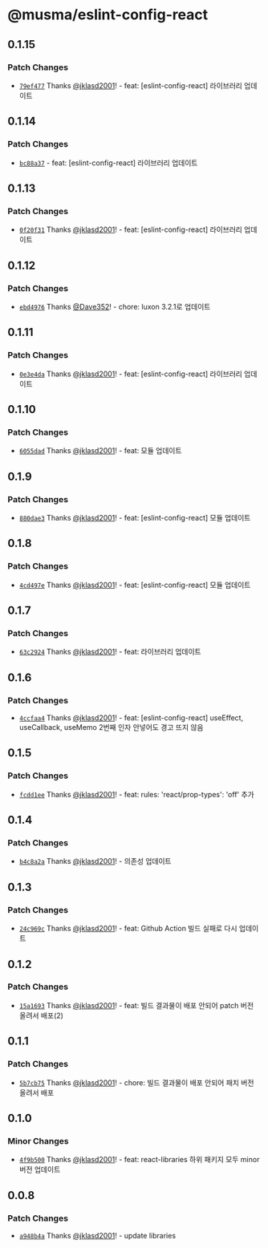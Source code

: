 # @musma/eslint-config-react

## 0.1.15

### Patch Changes

- [`79ef477`](https://github.com/Musma/react-libraries/commit/79ef47736562ea0e1904fbdd4c0f646dee7329eb) Thanks [@jklasd2001](https://github.com/jklasd2001)! - feat: [eslint-config-react] 라이브러리 업데이트

## 0.1.14

### Patch Changes

- [`bc88a37`](https://github.com/Musma/react-libraries/commit/bc88a3771447e82fec2929454dab926dbdfb608b) - feat: [eslint-config-react] 라이브러리 업데이트

## 0.1.13

### Patch Changes

- [`0f20f31`](https://github.com/Musma/react-libraries/commit/0f20f31822dbdca292fb02bba29340ebbb2f2e84) Thanks [@jklasd2001](https://github.com/jklasd2001)! - feat: [eslint-config-react] 라이브러리 업데이트

## 0.1.12

### Patch Changes

- [`ebd4976`](https://github.com/Musma/react-libraries/commit/ebd4976a59245d11adc08e55e6f5deb1c2d85df0) Thanks [@Dave352](https://github.com/Dave352)! - chore: luxon 3.2.1로 업데이트

## 0.1.11

### Patch Changes

- [`0e3e4da`](https://github.com/Musma/react-libraries/commit/0e3e4da89dbdaebd2e97dc5271abc2438459ed64) Thanks [@jklasd2001](https://github.com/jklasd2001)! - feat: [eslint-config-react] 라이브러리 업데이트

## 0.1.10

### Patch Changes

- [`6055dad`](https://github.com/Musma/react-libraries/commit/6055dad12af99a75915eaa71c396550131a3cdac) Thanks [@jklasd2001](https://github.com/jklasd2001)! - feat: 모듈 업데이트

## 0.1.9

### Patch Changes

- [`880dae3`](https://github.com/Musma/react-libraries/commit/880dae382a2601cc853bd7d2e42975cae4e3a164) Thanks [@jklasd2001](https://github.com/jklasd2001)! - feat: [eslint-config-react] 모듈 업데이트

## 0.1.8

### Patch Changes

- [`4cd497e`](https://github.com/Musma/react-libraries/commit/4cd497e156e7a34914b036a6de4b50692943d930) Thanks [@jklasd2001](https://github.com/jklasd2001)! - feat: [eslint-config-react] 모듈 업데이트

## 0.1.7

### Patch Changes

- [`63c2924`](https://github.com/Musma/react-libraries/commit/63c2924ac73728bba3bb3dfc491d61c59c39cf42) Thanks [@jklasd2001](https://github.com/jklasd2001)! - feat: 라이브러리 업데이트

## 0.1.6

### Patch Changes

- [`4ccfaa4`](https://github.com/Musma/react-libraries/commit/4ccfaa471621d4cdd259a73184bfd11fea222297) Thanks [@jklasd2001](https://github.com/jklasd2001)! - feat: [eslint-config-react] useEffect, useCallback, useMemo 2번째 인자 안넣어도 경고 뜨지 않음

## 0.1.5

### Patch Changes

- [`fcdd1ee`](https://github.com/Musma/react-libraries/commit/fcdd1ee36fd22a27b77aaf5276102a4f3ab75380) Thanks [@jklasd2001](https://github.com/jklasd2001)! - feat: rules: 'react/prop-types': 'off' 추가

## 0.1.4

### Patch Changes

- [`b4c8a2a`](https://github.com/Musma/react-libraries/commit/b4c8a2afb61cf722f9742e32ab2b54737699f5a7) Thanks [@jklasd2001](https://github.com/jklasd2001)! - 의존성 업데이트

## 0.1.3

### Patch Changes

- [`24c969c`](https://github.com/Musma/react-libraries/commit/24c969cd660d83cc4c62e511f93cbc90723e9de7) Thanks [@jklasd2001](https://github.com/jklasd2001)! - feat: Github Action 빌드 실패로 다시 업데이트

## 0.1.2

### Patch Changes

- [`15a1693`](https://github.com/Musma/react-libraries/commit/15a169352ba53a50a5516f2d85b9d01d855db640) Thanks [@jklasd2001](https://github.com/jklasd2001)! - feat: 빌드 결과물이 배포 안되어 patch 버전 올려서 배포(2)

## 0.1.1

### Patch Changes

- [`5b7cb75`](https://github.com/Musma/react-libraries/commit/5b7cb75c6573f1423f3286b7aa37b0c0fff28ff0) Thanks [@jklasd2001](https://github.com/jklasd2001)! - chore: 빌드 결과물이 배포 안되어 패치 버전 올려서 배포

## 0.1.0

### Minor Changes

- [`4f9b500`](https://github.com/Musma/react-libraries/commit/4f9b50045ee1a77e1ce72bd3f34906e2c7c52776) Thanks [@jklasd2001](https://github.com/jklasd2001)! - feat: react-libraries 하위 패키지 모두 minor 버전 업데이트

## 0.0.8

### Patch Changes

- [`a948b4a`](https://github.com/Musma/react-libraries/commit/a948b4ab95af75f33a4be213288b1abd6d2af2f8) Thanks [@jklasd2001](https://github.com/jklasd2001)! - update libraries
